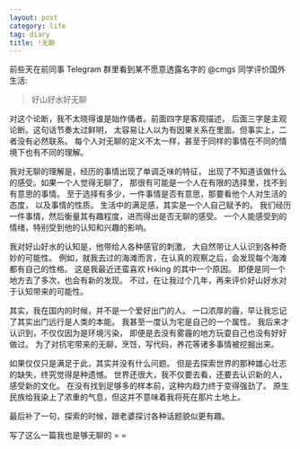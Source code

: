 ```yaml
---
layout: post
category: life
tag: diary
title: !无聊
---
```


前些天在前同事 Telegram 群里看到某不愿意透露名字的 @cmgs 同学评价国外生活:

> 好山好水好无聊

对这个论断，我不太晓得谁是始作俑者。前面四字是客观描述，
后面三字是主观论断。这句话节奏太过鲜明，
太容易让人以为有因果关系在里面。但事实上，二者没有必然联系。
每个人对无聊的定义不太一样，甚至于同样的事情在不同的情境下也有不同的理解。

我对无聊的理解是，经历的事情出现了单调乏味的特征，
出现了不知道该做什么的感受。如果一个人觉得无聊了，
那很有可能是一个人在有限的选择里，找不到有意思的事情。
至于选择有多少，一件事情是否有意思，那要看他个人对生活的态度，
以及事情的性质。 生活中的满足感，其实是一个人自己赋予的。
我们经历一件事情，然后衡量其有趣程度，进而得出是否无聊的感受。
一个人能感受到的情绪，特别受到他的认知和兴趣的影响。

我对好山好水的认知是，他带给人各种感官的刺激，
大自然带让人认识到各种奇妙的可能性。
例如，就我去过的海滩而言，在认真的观察之后，会发现每个海滩都有自己的性格。
这是我最近还蛮喜欢 Hiking 的其中一个原因。
即便是同一个地方去了多次，也会有新的发现。
不过，在让我过个几年，再来评价好山好水对于认知带来的可能性。

其实，我在国内的时候，并不是一个爱好出门的人。
一口浓厚的霾，早让我忘记了其实出门远行是人类的本能。
我甚至一度认为宅是自己的一个属性。
我后来才认识到，不仅仅因为是环境污染，
即便是去没有雾霾的地方玩耍自己也没有好好做过。
为了对抗宅带来的无聊，烹饪，写代码，养花等诸多事情被挖掘出来。

如果仅仅只是满足于此，其实并没有什么问题。
但是去探索世界的那种雄心壮志的缺失，终究觉得是种遗憾。
世界还很大，我不仅要去看，还要去认识新的人，感受新的文化。
在没有找到足够多的样本前，这种内趋力终于变得强劲了。
原生民族给我染上了浓重的气息，但这并不意味着我将死在那片土地上。

最后补了一句，探索的时候，跟老婆探讨各种话题貌似更有趣。

写了这么一篇我也是够无聊的 = =
